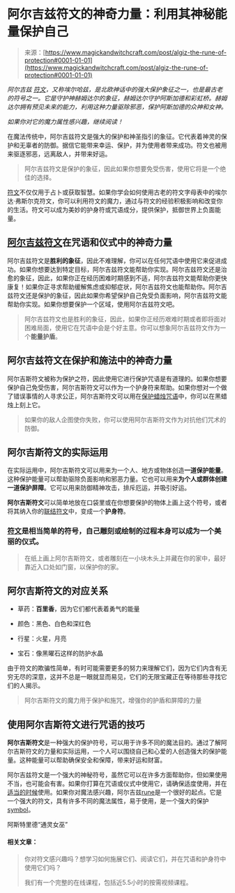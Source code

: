 <!--yml

category: 未分类

date: 2024-06-12 18:32:18

-->

# 阿尔吉兹符文的神奇力量：利用其神秘能量保护自己

> 来源：[https://www.magickandwitchcraft.com/post/algiz-the-rune-of-protection#0001-01-01](https://www.magickandwitchcraft.com/post/algiz-the-rune-of-protection#0001-01-01)

*阿尔吉兹* [*符文*](https://www.magickandwitchcraft.com/post/runes-divination-and-magick-online-course)*，又称埃尔哈兹，是北欧神话中的强大保护象征之一，也是最古老的符号之一。它是守护神赫姆达尔的象征，赫姆达尔守护阿斯加德和彩虹桥。赫姆达尔拥有预见未来的能力，利用这种力量驱除邪恶，保护阿斯加德的众神和女神。*

*如果你对它的魔力属性感兴趣，继续阅读！*

在魔法传统中，阿尔吉兹符文是强大的保护和神圣指引的象征。它代表着神灵的保护和无辜者的防御。据信它能带来幸运、保护，并为使用者带来成功。符文也被用来驱逐邪恶，远离敌人，并带来好运。

> 阿尔吉兹符文是保护的象征，因此如果你想要免受伤害，使用它将是一个绝佳的选择。

[符文](https://www.magickandwitchcraft.com/post/runes-divination-and-magick-online-course)不仅仅用于占卜或获取智慧。如果你学会如何使用古老的符文字母表中的埃尔达·弗斯尔克符文，你可以利用符文的魔力，通过与符文的经验积极影响和改变你的生活。符文可以成为美妙的护身符或咒语成分，提供保护，抵御世界上负面能量。

## [阿尔吉兹符文](https://www.magickandwitchcraft.com/post/runes-divination-and-magick-online-course)在咒语和仪式中的神奇力量

阿尔吉兹符文是**胜利的象征**，因此不难理解，你可以在任何咒语中使用它来促进成功。如果你想要达到特定目标，阿尔吉兹符文能帮助你实现。阿尔吉兹符文还是治愈的象征，因此，如果你正在经历困难时期感到不适，阿尔吉兹符文能帮助你更快康复！如果你正寻求帮助缓解焦虑或抑郁症状，阿尔吉兹符文也能帮助你。阿尔吉兹符文还是保护的象征，因此如果你希望保护自己免受负面影响，阿尔吉兹符文能帮助你实现。如果你想要保护一个区域，使用阿尔吉兹符文吧。

> 阿尔吉兹符文也是胜利的象征，因此，如果你正经历艰难时期或者即将面对困难局面，使用它在咒语中会是个好主意。你可以想象阿尔吉兹符文作为一个**能量护盾**。

## 阿尔吉兹符文在保护和施法中的神奇力量

阿尔吉斯符文被称为保护之符，因此使用它进行保护咒语是有道理的。如果你想要保护自己免受伤害，阿尔吉斯符文可以作为一个护身符来帮助。如果你想对一个做了错误事情的人寻求公正，阿尔吉斯符文可以用在[保护蜡烛咒语](https://www.magickandwitchcraft.com/post/candle-magic-k-online-course)中，你可以在黑蜡烛上刻上它。

> 如果你的敌人企图使你失败，你可以使用阿尔吉斯符文作为对抗他们咒术的防御。

## 阿尔吉斯符文的实际运用

在实际运用中，阿尔吉斯符文可以用来为一个人、地方或物体创造**一道保护能量**。这种保护能量可以帮助驱除负面影响和邪恶力量。它也可以用来**为个人或群体创建一道保护屏障**。它可以用来防御精神攻击，排斥厄运，并吸引好运。

**阿尔吉斯符文**可以简单地放在口袋里或在你想要保护的物体上画上这个符号，或者将其纳入你的[联结符文](https://www.magickandwitchcraft.com/post/bind-runes)中，变成一个**护身符**。

### [符文](https://www.magickandwitchcraft.com/post/runes-divination-and-magick-online-course)是相当简单的符号，自己雕刻或绘制的过程本身可以成为一个美丽的仪式。

> 在纸上画上阿尔吉斯符文，或者雕刻在一小块木头上并藏在你的家中，最好靠近入口处如门窗，以保护你的家。

## 阿尔吉斯符文的对应关系

+   草药：**百里香**，因为它们都代表着勇气的能量

+   颜色：黑色、白色和深红色

+   行星：火星，月亮

+   宝石：像黑曜石这样的防护水晶

由于符文的欺骗性简单，有时可能需要更多的努力来理解它们，因为它们内含有无穷无尽的深意，这并不总是一眼就显而易见，它们的无限宝藏正在等待那些寻找它们的人揭示。

> 阿尔吉斯符文的魔力用于保护和施咒，增强你的护盾和屏障的力量

## 使用阿尔吉斯符文进行咒语的技巧

**阿尔吉斯符文**是一种强大的保护符号，可以用于许多不同的魔法目的。通过了解阿尔吉斯符文的力量和实际运用，一个人可以围绕自己和心爱的人创造强大的保护能量。这种能量可以帮助确保安全和保障，带来好运和财富。

阿尔吉兹符文是一个强大的神秘符号，虽然它可以在许多方面帮助你，但如果使用不当，也可能会有害。如果你打算在咒语或仪式中使用它，请确保适度使用，并在[适当的时候](https://www.magickandwitchcraft.com/post/what-time-of-day-is-best-for-casting-and-manifesting-spells)使用。如果你对魔法感兴趣，阿尔吉兹[rune](https://www.magickandwitchcraft.com/post/runes-divination-and-magick-online-course)是一个很好的起点。它是一个强大的符文，具有许多不同的魔法属性，易于使用，是一个强大的保护[symbol](https://www.magickandwitchcraft.com/post/signs-symbols-seals-and-sigils-what-is-the-difference)。

阿斯特里德“通灵女巫”

#### 相关文章：

> 你对符文感兴趣吗？想学习如何施展它们、阅读它们，并在咒语和护身符中使用它们吗？
> 
> 我们有一个完整的在线课程，包括近5.5小时的按需视频课程。
